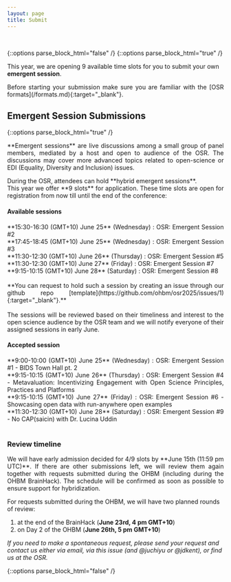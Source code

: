 ```yaml
---
layout: page
title: Submit
---
```


<div id="submission"></div>
<br>

{::options parse_block_html="false" /}
{::options parse_block_html="true" /}

This year, we are opening 9 available time slots for you to submit your own **emergent session**. 

<p align="justify">
  Before starting your submission make sure you are familiar with the [OSR formats](/formats.md){:target="_blank"}.
</p>

<!-- ## Panel Discussion Self-Nominations -->

<!-- The submission for panel self-nomination will be open soon for 2025! -->

<!-- <p align="justify">
**Panel Sessions** are moderated discussions amongst selected speakers and OSR attendees about various relevant topics, spanning across all aspects of open science practices.
</p>
<p align="justify">
You can self-nominate as a speaker for the following **hybrid panel discussions**: <br> 
**9:00 GMT+9 June 24, 2024** (Monday): Topic 1: Open Science - who pays the bill <br>
**9:00 GMT+9 June 25, 2024** (Tuesday): Topic 2: Getting started in Open Science <br>
**13:30 GMT+9 June 25, 2024** (Tuesday): Topic 3: Many A Little Makes A Mickle - Crowdsourcing for brain mapping <br><br>
**11:15 GMT+9 June 26, 2024** (Wednesday): Topic 4: Changing face of Open Science <br>
**9:00 GMT+9 June 27, 2024** (Thursday): Topic 5: Open Science in Asia/Korea <br> -->

<!-- **We will release the form for self-nomination as a panelist soon!** -->
<!-- **You can self-nominate as a panelist until May 15th (11:59pm anywhere on Earth) through this [form](https://forms.office.com/r/pBYUbr5bEg){:target="_blank"}.**<br> <br>
After this date, the nominations will be reviewed by the OSR team based on the experience in the topic and a diversity of speakers, and we will notify the self-nominees in early June. <br>  -->

<!-- {::options parse_block_html="false" /} -->

## Emergent Session Submissions

<!-- The submission for emergent session will be open soon for 2025! -->

{::options parse_block_html="true" /}
<p align="justify">
  **Emergent sessions** are live discussions among a small group of panel members, mediated by a host and open to audience of the OSR. The discussions may cover more advanced topics related to open-science or EDI (Equality, Diversity and Inclusion) issues.
</p>
<p align="justify">
During the OSR, attendees can hold **hybrid emergent sessions**. <br> 
This year we offer **9 slots** for application. These time slots are open for registration from now till until the end of the conference:<br>
</p>

#### Available sessions

<p align="justify">
**15:30-16:30 (GMT+10) June 25** (Wednesday) : OSR: Emergent Session #2 <br>
**17:45-18:45 (GMT+10) June 25** (Wednesday) : OSR: Emergent Session #3 <br>
**11:30-12:30 (GMT+10) June 26** (Thursday) : OSR: Emergent Session #5 <br>
**11:30-12:30 (GMT+10) June 27** (Friday) : OSR: Emergent Session #7 <br>
**9:15-10:15 (GMT+10) June 28** (Saturday) : OSR: Emergent Session #8 <br>

<br> 
**You can request to hold such a session by creating an issue through our github repo [template](https://github.com/ohbm/osr2025/issues/1){:target="_blank"}.**<br> <br>
The sessions will be reviewed based on their timeliness and interest to the open science audience by the OSR team and we will notify everyone of their assigned sessions in early June. <br> 
</p>

#### Accepted session

<p align="justify">
**9:00-10:00 (GMT+10) June 25** (Wednesday) : OSR: Emergent Session #1 - BIDS Town Hall pt. 2<br>
**9:15-10:15 (GMT+10) June 26** (Thursday) : OSR: Emergent Session #4 - Metavaluation: Incentivizing Engagement with Open Science Principles, Practices and Platforms <br>
**9:15-10:15 (GMT+10) June 27** (Friday) : OSR: Emergent Session #6 - Showcasing open data with run-anywhere open examples<br>
**11:30-12:30 (GMT+10) June 28** (Saturday) : OSR: Emergent Session #9 - No CAP(saicin) with Dr. Lucina Uddin<br>
<br>
</p>

### Review timeline

<p align="justify">
We will have early admission decided for 4/9 slots by **June 15th (11:59 pm UTC)**. If there are other submissions left, we will review them again together with requests submitted during the OHBM (including during the OHBM BrainHack). The schedule will be confirmed as soon as possible to ensure support for hybridization.

For requests submitted during the OHBM, we will have two planned rounds of review:

1. at the end of the BrainHack (**June 23rd, 4 pm GMT+10**)
2. on Day 2 of the OHBM (**June 26th, 5 pm GMT+10**)

*If you need to make a spontaneous request, please send your request and contact us either via email, via this issue (and @juchiyu or @jdkent), or find us at the OSR.*
</p>
{::options parse_block_html="false" /}

<!-- <figure class="video_container">
  <iframe width="640px" height= "480px" src= "https://forms.office.com/Pages/ResponsePage.aspx?id=DQSIkWdsW0yxEjajBLZtrQAAAAAAAAAAAAMAAC9pqdJUME0xMUowV0ZEWEpWQjM3TVRFVk5SOE1YSC4u&embed=true" frameborder= "0" marginwidth= "0" marginheight= "0" style= "border: none; max-width:100%; max-height:100vh" allowfullscreen webkitallowfullscreen mozallowfullscreen msallowfullscreen> </iframe>
</figure> -->
<br>
